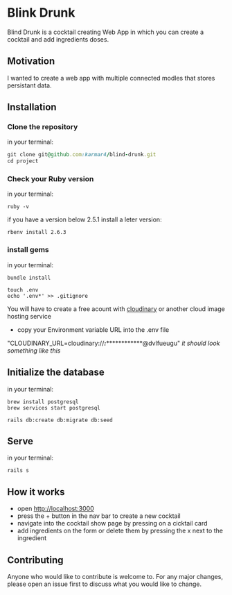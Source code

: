 # Blink Drunk

Blind Drunk is a cocktail creating Web App in which you can create a cocktail and add ingredients doses.

## Motivation
I wanted to create a web app with multiple connected modles that stores persistant data.

## Installation

### Clone the repository
in your terminal:

```Ruby
git clone git@github.com:karmar4/blind-drunk.git
cd project
```

### Check your Ruby version
in your terminal:

```
ruby -v
```

if you have a version below 2.5.1 install a leter version:

```
rbenv install 2.6.3
```

### install gems
in your terminal:
``` 
bundle install
```

```
touch .env
echo '.env*' >> .gitignore
```

You will have to create a free acount with [cloudinary](https://cloudinary.com/) or another cloud image hosting service
* copy your Environment variable URL into the .env file

"CLOUDINARY_URL=cloudinary://***************:***************************@dvlfueugu" *it should look something like this*

## Initialize the database
in your terminal:
```
brew install postgresql
brew services start postgresql
```

```
rails db:create db:migrate db:seed
```

## Serve
in your terminal:
``` 
rails s
```

## How it works
* open [http://localhost:3000](http://localhost:3000/)
* press the + button in the nav bar to create a new cocktail
* navigate into the cocktail show page by pressing on a cicktail card
* add ingredients on the form or delete them by pressing the x next to the ingredient

## Contributing
Anyone who would like to contribute is welcome to. For any major changes, please open an issue first to discuss what you would like to change.
